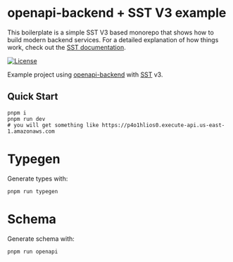 # openapi-backend + SST V3 example

This boilerplate is a simple SST V3 based monorepo that shows how to build modern backend services. 
For a detailed explanation of how things work, check out the [SST documentation](https://ion.sst.dev/).

[![License](http://img.shields.io/:license-mit-blue.svg)](http://anttiviljami.mit-license.org)

Example project using [openapi-backend](https://github.com/openapistack/openapi-backend) with [SST](https://sst.dev/) v3.

## Quick Start

```
pnpm i
pnpm run dev
# you will get something like https://p4o1hlios0.execute-api.us-east-1.amazonaws.com
```


# Typegen
Generate types with:

```
pnpm run typegen
```

# Schema
Generate schema with:

```
pnpm run openapi
```